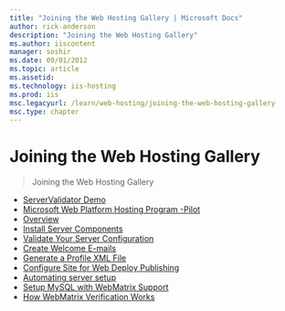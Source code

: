 ```yaml
---
title: "Joining the Web Hosting Gallery | Microsoft Docs"
author: rick-anderson
description: "Joining the Web Hosting Gallery"
ms.author: iiscontent
manager: soshir
ms.date: 09/01/2012
ms.topic: article
ms.assetid: 
ms.technology: iis-hosting
ms.prod: iis
msc.legacyurl: /learn/web-hosting/joining-the-web-hosting-gallery
msc.type: chapter
---
```

Joining the Web Hosting Gallery
====================
> Joining the Web Hosting Gallery


- [ServerValidator Demo](servervalidator-demo.md)
- [Microsoft Web Platform Hosting Program -Pilot](microsoft-web-platform-hosting-program-pilot.md)
- [Overview](overview.md)
- [Install Server Components](install-server-components.md)
- [Validate Your Server Configuration](validate-your-server-configuration.md)
- [Create Welcome E-mails](create-welcome-e-mails.md)
- [Generate a Profile XML File](generate-a-profile-xml-file.md)
- [Configure Site for Web Deploy Publishing](configure-site-for-web-deploy-publishing.md)
- [Automating server setup](automating-server-setup.md)
- [Setup MySQL with WebMatrix Support](setup-mysql-with-webmatrix-support.md)
- [How WebMatrix Verification Works](how-webmatrix-verification-works.md)